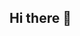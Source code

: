 ## Hi there 👋

<!--
**sudheerbhuvana/sudheerbhuvana** is a ✨ _special_ ✨ repository because its `README.md` (this file) appears on your GitHub profile.



<a href="#"><img width="38%" height="auto" src="https://discord.c99.nl/widget/theme-3/781882376790736937.png" height="38px"/></a>





Here are some ideas to get you started:

- 🔭 I’m currently working on ...
- 🌱 I’m currently learning ...
- 👯 I’m looking to collaborate on ...
- 🤔 I’m looking for help with ...
- 💬 Ask me about ...
- 📫 How to reach me: ...
- 😄 Pronouns: ...
- ⚡ Fun fact: ...
-->
